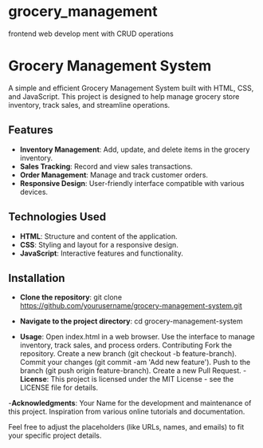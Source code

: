 # grocery_management
frontend web develop ment with CRUD operations
# Grocery Management System

A simple and efficient Grocery Management System built with HTML, CSS, and JavaScript. This project is designed to help manage grocery store inventory, track sales, and streamline operations.

## Features

- **Inventory Management**: Add, update, and delete items in the grocery inventory.
- **Sales Tracking**: Record and view sales transactions.
- **Order Management**: Manage and track customer orders.
- **Responsive Design**: User-friendly interface compatible with various devices.

## Technologies Used

- **HTML**: Structure and content of the application.
- **CSS**: Styling and layout for a responsive design.
- **JavaScript**: Interactive features and functionality.

## Installation
- **Clone the repository**: git clone https://github.com/yourusername/grocery-management-system.git

- **Navigate to the project directory**: cd grocery-management-system

- **Usage**:
Open index.html in a web browser.
Use the interface to manage inventory, track sales, and process orders.
Contributing
Fork the repository.
Create a new branch (git checkout -b feature-branch).
Commit your changes (git commit -am 'Add new feature').
Push to the branch (git push origin feature-branch).
Create a new Pull Request.
-**License**:
This project is licensed under the MIT License - see the LICENSE file for details.

-**Acknowledgments**:
Your Name for the development and maintenance of this project.
Inspiration from various online tutorials and documentation.

Feel free to adjust the placeholders (like URLs, names, and emails) to fit your specific project details.
